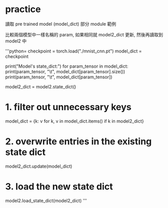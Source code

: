 # practice

讀取 pre trained model (model_dict) 部分 module 範例

比較兩個模型中一樣名稱的 param, 如果相同就 model2_dict 更新, 然後再讀取到 model2 中
 
'''python=
checkpoint = torch.load("./mnist_cnn.pt")
model_dict = checkpoint

print("Model's  state_dict:")
for param_tensor in model_dict:
    print(param_tensor, "\t", model_dict[param_tensor].size())
    print(param_tensor, "\t", model_dict[param_tensor])

model2_dict =  model2.state_dict() 

# 1. filter out unnecessary keys
model_dict = {k: v for k, v in model_dict.items() if k in model2_dict}
# 2. overwrite entries in the existing state dict
model2_dict.update(model_dict) 
# 3. load the new state dict
model2.load_state_dict(model2_dict)
'''
